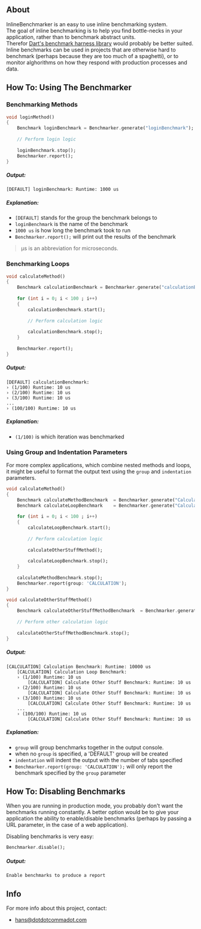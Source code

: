 ## About

InlineBenchmarker is an easy to use inline benchmarking system.  
The goal of inline benchmarking is to help you find bottle-necks in your application, rather than to benchmark abstract units.  
Therefor [Dart's benchmark harness library](https://github.com/dart-lang/benchmark_harness) would probably be better suited.  
Inline benchmarks can be used in projects that are otherwise hard to benchmark (perhaps because they are too much of a spaghetti), or to monitor alghorithms on how they respond with production processes and data.

## How To: Using The Benchmarker

### Benchmarking Methods

```Dart
void loginMethod()
{
	Benchmark loginBenchmark = Benchmarker.generate("loginBenchmark");
	
	// Perform login logic
	
	loginBenchmark.stop();
	Benchmarker.report();
}
```
##### Output:
```
[DEFAULT] loginBenchmark: Runtime: 1000 us
```

##### Explanation:

- ```[DEFAULT]``` stands for the group the benchmark belongs to
- ```loginBenchmark``` is the name of the benchmark
- ```1000 us``` is how long the benchmark took to run
- ```Benchmarker.report();``` will print out the results of the benchmark

> µs is an abbreviation for microseconds.

### Benchmarking Loops

```Dart
void calculateMethod()
{
	Benchmark calculationBenchmark = Benchmarker.generate("calculationBenchmark", autoRun: false);
	
    for (int i = 0; i < 100 ; i++)
    {
        calculationBenchmark.start();
        
        // Perform calculation logic
        
        calculationBenchmark.stop();
    }
	
	Benchmarker.report();
}
```

##### Output:
```
[DEFAULT] calculationBenchmark:
› (1/100) Runtime: 10 us
› (2/100) Runtime: 10 us
› (3/100) Runtime: 10 us
...
› (100/100) Runtime: 10 us

```
##### Explanation:

- ```(1/100)``` is which iteration was benchmarked

### Using Group and Indentation Parameters

For more complex applications, which combine nested methods and loops, it might be useful to format the output text using the ```group``` and ```indentation``` parameters.

```Dart
void calculateMethod()
{
    Benchmark calculateMethodBenchmark  = Benchmarker.generate("Calculation Benchmark", group: 'CALCULATION');
    Benchmark calculateLoopBenchmark    = Benchmarker.generate("Calculation Loop Benchmark", group: 'CALCULATION', indentation: 1, autoStart: false);
	
    for (int i = 0; i < 100 ; i++)
    {
        calculateLoopBenchmark.start();
        
        // Perform calculation logic
        
        calculateOtherStuffMethod();
        
        calculateLoopBenchmark.stop();
    }
	
    calculateMethodBenchmark.stop();
    Benchmarker.report(group: 'CALCULATION');
}

void calculateOtherStuffMethod()
{
    Benchmark calculateOtherStuffMethodBenchmark  = Benchmarker.generate("Calculate Other Stuff Benchmark", group: 'CALCULATION', indentation: 2);
    
    // Perform other calculation logic
    
    calculateOtherStuffMethodBenchmark.stop();
}
```

##### Output:
```
[CALCULATION] Calculation Benchmark: Runtime: 10000 us
    [CALCULATION] Calculation Loop Benchmark:
    › (1/100) Runtime: 10 us
        [CALCULATION] Calculate Other Stuff Benchmark: Runtime: 10 us
    › (2/100) Runtime: 10 us
        [CALCULATION] Calculate Other Stuff Benchmark: Runtime: 10 us
    › (3/100) Runtime: 10 us
        [CALCULATION] Calculate Other Stuff Benchmark: Runtime: 10 us
    ...
    › (100/100) Runtime: 10 us
        [CALCULATION] Calculate Other Stuff Benchmark: Runtime: 10 us
```
##### Explanation:

- ```group``` will group benchmarks together in the output console.  
- when no ```group``` is specified, a 'DEFAULT' group will be created
- ```indentation``` will indent the output with the number of tabs specified
- ```Benchmarker.report(group: 'CALCULATION');``` will only report the benchmark specified by the ```group``` parameter

## How To: Disabling Benchmarks
When you are running in production mode, you probably don't want the benchmarks running constantly.
A better option would be to give your application the ability to enable/disable benchmarks (perhaps by passing a URL parameter, in the case of a web application).

Disabling benchmarks is very easy:
```Dart
Benchmarker.disable();
```

##### Output:
```
Enable benchmarks to produce a report
```

## Info
	
For more info about this project, contact:

- [hans@dotdotcommadot.com](mailto:hans@dotdotcommadot.com)





